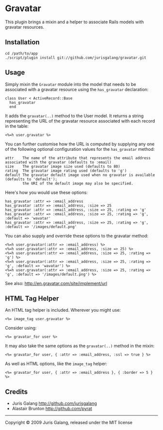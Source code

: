 Gravatar
========

This plugin brings a mixin and a helper to associate Rails models with gravatar resources.


Installation
------------

    cd /path/to/app
    ./script/plugin install git://github.com/jurisgalang/gravatar.git


Usage
-----

Simply mixin the `Gravatar` module into the model that needs to be associated with a gravatar resource using the `has_gravatar` declaration:

    class User < ActiveRecord::Base
      has_gravatar
      end

It adds the `gravatar(..)` method to the User model. It returns a string representing the URL of the gravatar resource associated with each record in the table:

    <%=h user.gravatar %>

You can further customise how the URL is computed by supplying any one of the following optional configuration values for the `has_gravatar` method:

    attr    The name of the attribute that represents the email address associated with the gravatar (defaults to :email)
    size    The gravatar image size used (defaults to 80)
    rating  The gravatar image rating used (defaults to 'g')
    default The gravatar default image used when no gravatar is available (defaults to 'default'); 
            the URI of the default image may also be specified. 

Here's how you would use these options:

    has_gravatar :attr => :email_address
    has_gravatar :attr => :email_address, :size => 25
    has_gravatar :attr => :email_address, :size => 25, :rating => 'g'
    has_gravatar :attr => :email_address, :size => 25, :rating => 'g', :default => 'wavatar'
    has_gravatar :attr => :email_address, :size => 25, :rating => 'g', :default => '/images/default.png'
  
You can also supply and override these options to the gravatar method:

    <%=h user.gravatar(:attr => :email_address) %>
    <%=h user.gravatar(:attr => :email_address, :size => 25) %>
    <%=h user.gravatar(:attr => :email_address, :size => 25, :rating => 'g') %>
    <%=h user.gravatar(:attr => :email_address, :size => 25, :rating => 'g', :default => 'wavatar') %>
    <%=h user.gravatar(:attr => :email_address, :size => 25, :rating => 'g', :default => '/images/default.png') %>

See also: http://en.gravatar.com/site/implement/url


HTML Tag Helper
---------------

An HTML tag helper is included. Wherever you might use:

    <%= image_tag user.gravatar %>
  
Consider using:

    <%= gravatar_for user %>

It may also take the same options as the `gravatar(..)` method in the mixin:

    <%= gravatar_for user, { :attr => :email_address, :ssl => true } %>

As well as HTML options, like the `image_tag` helper:

    <%= gravatar_for user, { :attr => :email_address }, { :border => 5 } %>


Credits
-------

+ Juris Galang <http://github.com/jurisgalang>
+ Alastair Brunton <http://github.com/pyrat>


---

Copyright &copy; 2009 Juris Galang, released under the MIT license
